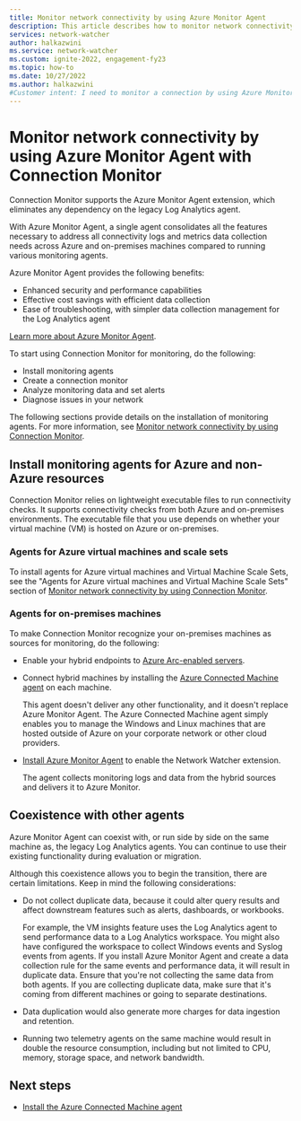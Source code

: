 ```yaml
---
title: Monitor network connectivity by using Azure Monitor Agent
description: This article describes how to monitor network connectivity in Connection Monitor by using Azure Monitor Agent.
services: network-watcher
author: halkazwini
ms.service: network-watcher
ms.custom: ignite-2022, engagement-fy23
ms.topic: how-to
ms.date: 10/27/2022
ms.author: halkazwini
#Customer intent: I need to monitor a connection by using Azure Monitor Agent.
---
```


# Monitor network connectivity by using Azure Monitor Agent with Connection Monitor

Connection Monitor supports the Azure Monitor Agent extension, which eliminates any dependency on the legacy Log Analytics agent. 

With Azure Monitor Agent, a single agent consolidates all the features necessary to address all connectivity logs and metrics data collection needs across Azure and on-premises machines compared to running various monitoring agents. 

Azure Monitor Agent provides the following benefits:
* Enhanced security and performance capabilities
* Effective cost savings with efficient data collection
* Ease of troubleshooting, with simpler data collection management for the Log Analytics agent 

[Learn more about Azure Monitor Agent](../azure-monitor/agents/agents-overview.md).

To start using Connection Monitor for monitoring, do the following:
* Install monitoring agents
* Create a connection monitor
* Analyze monitoring data and set alerts
* Diagnose issues in your network

The following sections provide details on the installation of monitoring agents. For more information, see [Monitor network connectivity by using Connection Monitor](connection-monitor-overview.md).

## Install monitoring agents for Azure and non-Azure resources

Connection Monitor relies on lightweight executable files to run connectivity checks. It supports connectivity checks from both Azure and on-premises environments. The executable file that you use depends on whether your virtual machine (VM) is hosted on Azure or on-premises.

### Agents for Azure virtual machines and scale sets

To install agents for Azure virtual machines and Virtual Machine Scale Sets, see the "Agents for Azure virtual machines and Virtual Machine Scale Sets" section of [Monitor network connectivity by using Connection Monitor](connection-monitor-overview.md#agents-for-azure-virtual-machines-and-virtual-machine-scale-sets).

### Agents for on-premises machines

To make Connection Monitor recognize your on-premises machines as sources for monitoring, do the following: 

* Enable your hybrid endpoints to [Azure Arc-enabled servers](../azure-arc/overview.md).

* Connect hybrid machines by installing the [Azure Connected Machine agent](../azure-arc/servers/overview.md) on each machine.

  This agent doesn't deliver any other functionality, and it doesn't replace Azure Monitor Agent. The Azure Connected Machine agent simply enables you to manage the Windows and Linux machines that are hosted outside of Azure on your corporate network or other cloud providers. 

* [Install Azure Monitor Agent](../azure-monitor/agents/agents-overview.md) to enable the Network Watcher extension.

  The agent collects monitoring logs and data from the hybrid sources and delivers it to Azure Monitor.

## Coexistence with other agents

Azure Monitor Agent can coexist with, or run side by side on the same machine as, the legacy Log Analytics agents. You can continue to use their existing functionality during evaluation or migration. 

Although this coexistence allows you to begin the transition, there are certain limitations. Keep in mind the following considerations:

* Do not collect duplicate data, because it could alter query results and affect downstream features such as alerts, dashboards, or workbooks. 

   For example, the VM insights feature uses the Log Analytics agent to send performance data to a Log Analytics workspace. You might also have configured the workspace to collect Windows events and Syslog events from agents. If you install Azure Monitor Agent and create a data collection rule for the same events and performance data, it will result in duplicate data. Ensure that you're not collecting the same data from both agents. If you are collecting duplicate data, make sure that it's coming from different machines or going to separate destinations.

* Data duplication would also generate more charges for data ingestion and retention.

* Running two telemetry agents on the same machine would result in double the resource consumption, including but not limited to CPU, memory, storage space, and network bandwidth.

## Next steps 

- [Install the Azure Connected Machine agent](connection-monitor-connected-machine-agent.md)
